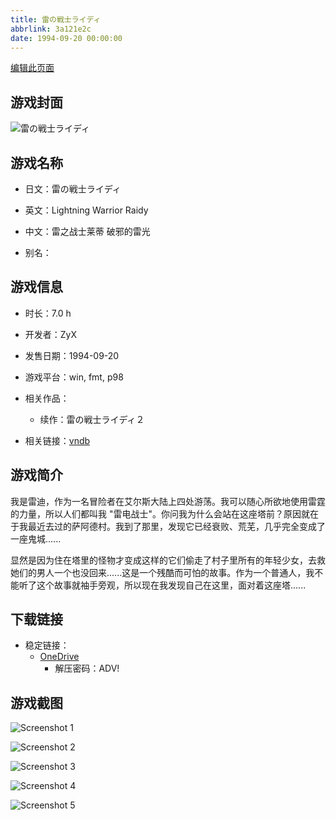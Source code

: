 ```yaml
---
title: 雷の戦士ライディ
abbrlink: 3a121e2c
date: 1994-09-20 00:00:00
---
```

[编辑此页面](https://github.com/ACG-3/ADV3-source/blob/main/source/_posts/games/%E9%9B%B7%E3%81%AE%E6%88%A6%E5%A3%AB%E3%83%A9%E3%82%A4%E3%83%87%E3%82%A3.md)

## 游戏封面

![雷の戦士ライディ](https://pan.timero.xyz/onedrive/img_lib_001/%E9%9B%B7%E3%81%AE%E6%88%A6%E5%A3%AB%E3%83%A9%E3%82%A4%E3%83%87%E3%82%A3_cover.avif)


## 游戏名称

- 日文：雷の戦士ライディ
- 英文：Lightning Warrior Raidy
- 中文：雷之战士莱蒂 破邪的雷光

- 别名：


## 游戏信息

- 时长：7.0 h
- 开发者：ZyX
- 发售日期：1994-09-20
- 游戏平台：win, fmt, p98
- 相关作品：
   - 续作：雷の戦士ライディ２

- 相关链接：[vndb](https://vndb.org/v158)


## 游戏简介

我是雷迪，作为一名冒险者在艾尔斯大陆上四处游荡。我可以随心所欲地使用雷霆的力量，所以人们都叫我 "雷电战士"。你问我为什么会站在这座塔前？原因就在于我最近去过的萨阿德村。我到了那里，发现它已经衰败、荒芜，几乎完全变成了一座鬼城......

显然是因为住在塔里的怪物才变成这样的它们偷走了村子里所有的年轻少女，去救她们的男人一个也没回来......这是一个残酷而可怕的故事。作为一个普通人，我不能听了这个故事就袖手旁观，所以现在我发现自己在这里，面对着这座塔......




## 下载链接

- 稳定链接：
    - [OneDrive](https://pan.timero.xyz/onedrive/adv_lib_001/%E9%9B%B7%E3%81%AE%E6%88%A6%E5%A3%AB%E3%83%A9%E3%82%A4%E3%83%87%E3%82%A3)
        - 解压密码：ADV!



## 游戏截图


![Screenshot 1](https://pan.timero.xyz/onedrive/img_lib_001/%E9%9B%B7%E3%81%AE%E6%88%A6%E5%A3%AB%E3%83%A9%E3%82%A4%E3%83%87%E3%82%A3_Screenshot_1.avif)

![Screenshot 2](https://pan.timero.xyz/onedrive/img_lib_001/%E9%9B%B7%E3%81%AE%E6%88%A6%E5%A3%AB%E3%83%A9%E3%82%A4%E3%83%87%E3%82%A3_Screenshot_2.avif)

![Screenshot 3](https://pan.timero.xyz/onedrive/img_lib_001/%E9%9B%B7%E3%81%AE%E6%88%A6%E5%A3%AB%E3%83%A9%E3%82%A4%E3%83%87%E3%82%A3_Screenshot_3.avif)

![Screenshot 4](https://pan.timero.xyz/onedrive/img_lib_001/%E9%9B%B7%E3%81%AE%E6%88%A6%E5%A3%AB%E3%83%A9%E3%82%A4%E3%83%87%E3%82%A3_Screenshot_4.avif)

![Screenshot 5](https://pan.timero.xyz/onedrive/img_lib_001/%E9%9B%B7%E3%81%AE%E6%88%A6%E5%A3%AB%E3%83%A9%E3%82%A4%E3%83%87%E3%82%A3_Screenshot_5.avif)

